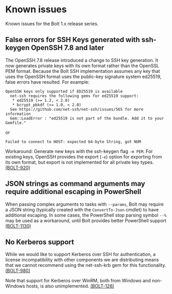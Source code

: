 # Known issues

Known issues for the Bolt 1.x release series.

## False errors for SSH Keys generated with ssh-keygen OpenSSH 7.8 and later

The OpenSSH 7.8 release introduced a change to SSH key generation. It now generates private keys with its own format rather than the OpenSSL PEM format. Because the Bolt SSH implementation assumes any key that uses the OpenSSH format uses the public-key signature system ed25519, false errors have resulted. For example:

```
OpenSSH keys only supported if ED25519 is available
  net-ssh requires the following gems for ed25519 support:
   * ed25519 (>= 1.2, < 2.0)
   * bcrypt_pbkdf (>= 1.0, < 2.0)
  See https://github.com/net-ssh/net-ssh/issues/565 for more information
  Gem::LoadError : "ed25519 is not part of the bundle. Add it to your Gemfile."
```

or

```
Failed to connect to HOST: expected 64-byte String, got NUM 
```

Workaround: Generate new keys with the ssh-keygen flag `-m PEM`. For existing keys, OpenSSH provides the export \(`-e`\) option for exporting from its own format, but export is not implemented for all private key types. [\(BOLT-920\)](https://tickets.puppet.com/browse/BOLT-920) 

## JSON strings as command arguments may require additional escaping in PowerShell

When passing complex arguments to tasks with `--params`, Bolt may require a JSON string (typically created with the `ConvertTo-Json` cmdlet) to have additional escaping. In some cases, the PowerShell stop parsing symbol `--%` may be used as a workaround, until Bolt provides better PowerShell support [\(BOLT-1130\)](https://tickets.puppet.com/browse/BOLT-1130)

## No Kerberos support

While we would like to support Kerberos over SSH for authentication, a license incompatibility with other components we are distributing means that we cannot recommend using the net-ssh-krb gem for this functionality. [\(BOLT-980\)](https://tickets.puppet.com/browse/BOLT-980)

Note that support for Kerberos over WinRM, both from Windows and non-Windows hosts, is also unimplemented. [\(BOLT-126\)](https://tickets.puppet.com/browse/BOLT-126)

